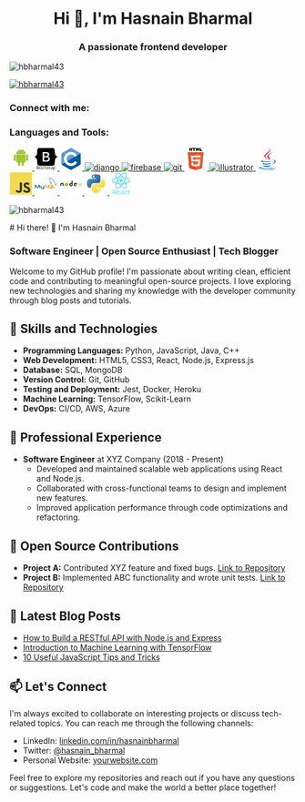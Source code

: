 <h1 align="center">Hi 👋, I'm Hasnain Bharmal</h1>
<h3 align="center">A passionate frontend developer</h3>

<p align="left"> <img src="https://komarev.com/ghpvc/?username=hbharmal43&label=Profile%20views&color=0e75b6&style=flat" alt="hbharmal43" /> </p>

<p align="left"> <a href="https://github.com/ryo-ma/github-profile-trophy"><img src="https://github-profile-trophy.vercel.app/?username=hbharmal43" alt="hbharmal43" /></a> </p>

<h3 align="left">Connect with me:</h3>
<p align="left">
</p>

<h3 align="left">Languages and Tools:</h3>
<p align="left"> <a href="https://developer.android.com" target="_blank" rel="noreferrer"> <img src="https://raw.githubusercontent.com/devicons/devicon/master/icons/android/android-original-wordmark.svg" alt="android" width="40" height="40"/> </a> <a href="https://getbootstrap.com" target="_blank" rel="noreferrer"> <img src="https://raw.githubusercontent.com/devicons/devicon/master/icons/bootstrap/bootstrap-plain-wordmark.svg" alt="bootstrap" width="40" height="40"/> </a> <a href="https://www.cprogramming.com/" target="_blank" rel="noreferrer"> <img src="https://raw.githubusercontent.com/devicons/devicon/master/icons/c/c-original.svg" alt="c" width="40" height="40"/> </a> <a href="https://www.djangoproject.com/" target="_blank" rel="noreferrer"> <img src="https://cdn.worldvectorlogo.com/logos/django.svg" alt="django" width="40" height="40"/> </a> <a href="https://firebase.google.com/" target="_blank" rel="noreferrer"> <img src="https://www.vectorlogo.zone/logos/firebase/firebase-icon.svg" alt="firebase" width="40" height="40"/> </a> <a href="https://git-scm.com/" target="_blank" rel="noreferrer"> <img src="https://www.vectorlogo.zone/logos/git-scm/git-scm-icon.svg" alt="git" width="40" height="40"/> </a> <a href="https://www.w3.org/html/" target="_blank" rel="noreferrer"> <img src="https://raw.githubusercontent.com/devicons/devicon/master/icons/html5/html5-original-wordmark.svg" alt="html5" width="40" height="40"/> </a> <a href="https://www.adobe.com/in/products/illustrator.html" target="_blank" rel="noreferrer"> <img src="https://www.vectorlogo.zone/logos/adobe_illustrator/adobe_illustrator-icon.svg" alt="illustrator" width="40" height="40"/> </a> <a href="https://www.java.com" target="_blank" rel="noreferrer"> <img src="https://raw.githubusercontent.com/devicons/devicon/master/icons/java/java-original.svg" alt="java" width="40" height="40"/> </a> <a href="https://developer.mozilla.org/en-US/docs/Web/JavaScript" target="_blank" rel="noreferrer"> <img src="https://raw.githubusercontent.com/devicons/devicon/master/icons/javascript/javascript-original.svg" alt="javascript" width="40" height="40"/> </a> <a href="https://www.mysql.com/" target="_blank" rel="noreferrer"> <img src="https://raw.githubusercontent.com/devicons/devicon/master/icons/mysql/mysql-original-wordmark.svg" alt="mysql" width="40" height="40"/> </a> <a href="https://nodejs.org" target="_blank" rel="noreferrer"> <img src="https://raw.githubusercontent.com/devicons/devicon/master/icons/nodejs/nodejs-original-wordmark.svg" alt="nodejs" width="40" height="40"/> </a> <a href="https://www.python.org" target="_blank" rel="noreferrer"> <img src="https://raw.githubusercontent.com/devicons/devicon/master/icons/python/python-original.svg" alt="python" width="40" height="40"/> </a> <a href="https://reactjs.org/" target="_blank" rel="noreferrer"> <img src="https://raw.githubusercontent.com/devicons/devicon/master/icons/react/react-original-wordmark.svg" alt="react" width="40" height="40"/> </a> </p>

<p><img align="center" src="https://github-readme-streak-stats.herokuapp.com/?user=hbharmal43&" alt="hbharmal43" /></p>
# Hi there! 👋 I'm Hasnain Bharmal

### Software Engineer | Open Source Enthusiast | Tech Blogger

Welcome to my GitHub profile! I'm passionate about writing clean, efficient code and contributing to meaningful open-source projects. I love exploring new technologies and sharing my knowledge with the developer community through blog posts and tutorials.

## 🚀 Skills and Technologies

- **Programming Languages:** Python, JavaScript, Java, C++
- **Web Development:** HTML5, CSS3, React, Node.js, Express.js
- **Database:** SQL, MongoDB
- **Version Control:** Git, GitHub
- **Testing and Deployment:** Jest, Docker, Heroku
- **Machine Learning:** TensorFlow, Scikit-Learn
- **DevOps:** CI/CD, AWS, Azure

## 💼 Professional Experience

- **Software Engineer** at XYZ Company (2018 - Present)
  - Developed and maintained scalable web applications using React and Node.js.
  - Collaborated with cross-functional teams to design and implement new features.
  - Improved application performance through code optimizations and refactoring.

## 🌱 Open Source Contributions

- **Project A:** Contributed XYZ feature and fixed bugs. [Link to Repository](https://github.com/project-a)
- **Project B:** Implemented ABC functionality and wrote unit tests. [Link to Repository](https://github.com/project-b)

## 📝 Latest Blog Posts

- [How to Build a RESTful API with Node.js and Express](https://yourblog.com/post1)
- [Introduction to Machine Learning with TensorFlow](https://yourblog.com/post2)
- [10 Useful JavaScript Tips and Tricks](https://yourblog.com/post3)

## 📫 Let's Connect

I'm always excited to collaborate on interesting projects or discuss tech-related topics. You can reach me through the following channels:

- LinkedIn: [linkedin.com/in/hasnainbharmal](https://www.linkedin.com/in/hasnainbharmal)
- Twitter: [@hasnain_bharmal](https://twitter.com/hasnain_bharmal)
- Personal Website: [yourwebsite.com](https://yourwebsite.com)

Feel free to explore my repositories and reach out if you have any questions or suggestions. Let's code and make the world a better place together!

